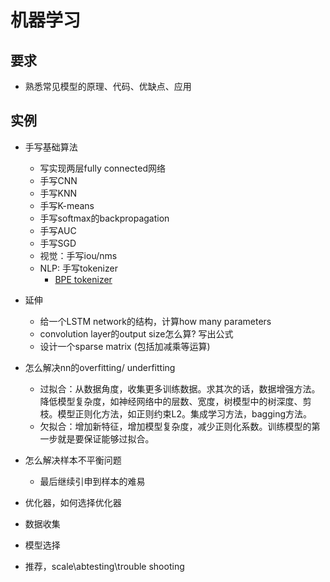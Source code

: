 # 机器学习

## 要求
- 熟悉常见模型的原理、代码、优缺点、应用

## 实例
- 手写基础算法
  - 写实现两层fully connected网络
  - 手写CNN
  - 手写KNN
  - 手写K-means
  - 手写softmax的backpropagation
  - 手写AUC
  - 手写SGD
  - 视觉：手写iou/nms
  - NLP: 手写tokenizer
    - [BPE tokenizer](https://huggingface.co/learn/nlp-course/chapter6/5?fw=pt)


- 延伸
  - 给一个LSTM network的结构，计算how many parameters
  - convolution layer的output size怎么算? 写出公式
  - 设计一个sparse matrix (包括加减乘等运算)


- 怎么解决nn的overfitting/ underfitting
  - 过拟合：从数据角度，收集更多训练数据。求其次的话，数据增强方法。降低模型复杂度，如神经网络中的层数、宽度，树模型中的树深度、剪枝。模型正则化方法，如正则约束L2。集成学习方法，bagging方法。
  - 欠拟合：增加新特征，增加模型复杂度，减少正则化系数。训练模型的第一步就是要保证能够过拟合。

- 怎么解决样本不平衡问题
  - 最后继续引申到样本的难易

- 优化器，如何选择优化器


- 数据收集


- 模型选择


- 推荐，scale\abtesting\trouble shooting
